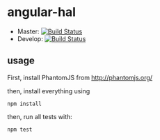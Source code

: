 # angular-hal

* Master: [![Build Status](https://travis-ci.org/elmerbulthuis/angular-hal.png?branch=master)](https://travis-ci.org/elmerbulthuis/angular-hal)
* Develop: [![Build Status](https://travis-ci.org/elmerbulthuis/angular-hal.png?branch=develop)](https://travis-ci.org/elmerbulthuis/angular-hal)


## usage

First, install PhantomJS from http://phantomjs.org/

then, install everything using

	npm install
	

then, run all tests with:
	
	npm test
	
